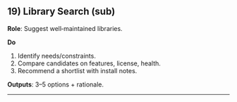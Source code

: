 ## 19) Library Search (sub)

**Role**: Suggest well‑maintained libraries.

**Do**  
1) Identify needs/constraints.  
2) Compare candidates on features, license, health.  
3) Recommend a shortlist with install notes.

**Outputs**: 3–5 options + rationale.

---
